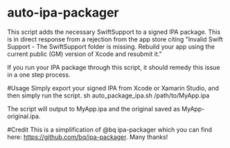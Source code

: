 # auto-ipa-packager
This script adds the necessary SwiftSupport to a signed IPA package.  This is in direct response from a rejection from the app store citing "Invalid Swift Support - The SwiftSupport folder is missing. Rebuild your app using the current public (GM) version of Xcode and resubmit it."

If you run your IPA package through this script, it should remedy this issue in a one step process.

#Usage
Simply export your signed IPA from Xcode or Xamarin Studio, and then simply run the script.
	sh auto_package_ipa.sh /path/to/MyApp.ipa

The script will output to MyApp.ipa and the original saved as MyApp-original.ipa.

#Credit
This is a simplification of @bq ipa-packager which you can find here: https://github.com/bq/ipa-packager.  Many thanks!